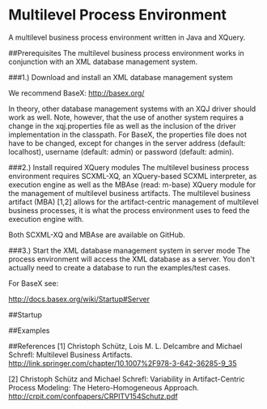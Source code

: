 # Multilevel Process Environment
A multilevel business process environment written in Java and XQuery.

##Prerequisites
The multilevel business process environment works in conjunction with an XML database management system.

###1.) Download and install an XML database management system

We recommend BaseX: http://basex.org/

In theory, other database management systems with an XQJ driver should work as well. 
Note, however, that the use of another system requires a change in the xqj.properties file as well as the inclusion of the driver implementation in the classpath.
For BaseX, the properties file does not have to be changed, except for changes in the server address (default: localhost), username (default: admin) or password (default: admin).

###2.) Install required XQuery modules
The multilevel business process environment requires SCXML-XQ, an XQuery-based SCXML interpreter, as execution engine as well as the MBAse (read: m-base) XQuery module for the management of multilevel business artifacts.
The multilevel business artifact (MBA) [1,2] allows for the artifact-centric management of multilevel business processes, it is what the process environment uses to feed the execution engine with.

Both SCXML-XQ and MBAse are available on GitHub.

###3.) Start the XML database management system in server mode
The process environment will access the XML database as a server.
You don't actually need to create a database to run the examples/test cases.
    
For BaseX see: 
    
http://docs.basex.org/wiki/Startup#Server

##Startup

##Examples

##References
[1] Christoph Schütz, Lois M. L. Delcambre and Michael Schrefl:
Multilevel Business Artifacts.
http://link.springer.com/chapter/10.1007%2F978-3-642-36285-9_35

[2] Christoph Schütz and Michael Schrefl:
Variability in Artifact-Centric Process Modeling: The Hetero-Homogeneous Approach.
http://crpit.com/confpapers/CRPITV154Schutz.pdf

